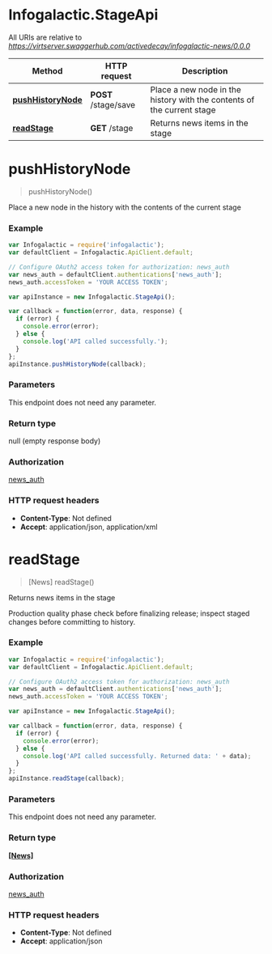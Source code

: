 # Infogalactic.StageApi

All URIs are relative to *https://virtserver.swaggerhub.com/activedecay/infogalactic-news/0.0.0*

Method | HTTP request | Description
------------- | ------------- | -------------
[**pushHistoryNode**](StageApi.md#pushHistoryNode) | **POST** /stage/save | Place a new node in the history with the contents of the current stage
[**readStage**](StageApi.md#readStage) | **GET** /stage | Returns news items in the stage


<a name="pushHistoryNode"></a>
# **pushHistoryNode**
> pushHistoryNode()

Place a new node in the history with the contents of the current stage

### Example
```javascript
var Infogalactic = require('infogalactic');
var defaultClient = Infogalactic.ApiClient.default;

// Configure OAuth2 access token for authorization: news_auth
var news_auth = defaultClient.authentications['news_auth'];
news_auth.accessToken = 'YOUR ACCESS TOKEN';

var apiInstance = new Infogalactic.StageApi();

var callback = function(error, data, response) {
  if (error) {
    console.error(error);
  } else {
    console.log('API called successfully.');
  }
};
apiInstance.pushHistoryNode(callback);
```

### Parameters
This endpoint does not need any parameter.

### Return type

null (empty response body)

### Authorization

[news_auth](../README.md#news_auth)

### HTTP request headers

 - **Content-Type**: Not defined
 - **Accept**: application/json, application/xml

<a name="readStage"></a>
# **readStage**
> [News] readStage()

Returns news items in the stage

Production quality phase check before finalizing release; inspect staged changes before committing to history.

### Example
```javascript
var Infogalactic = require('infogalactic');
var defaultClient = Infogalactic.ApiClient.default;

// Configure OAuth2 access token for authorization: news_auth
var news_auth = defaultClient.authentications['news_auth'];
news_auth.accessToken = 'YOUR ACCESS TOKEN';

var apiInstance = new Infogalactic.StageApi();

var callback = function(error, data, response) {
  if (error) {
    console.error(error);
  } else {
    console.log('API called successfully. Returned data: ' + data);
  }
};
apiInstance.readStage(callback);
```

### Parameters
This endpoint does not need any parameter.

### Return type

[**[News]**](News.md)

### Authorization

[news_auth](../README.md#news_auth)

### HTTP request headers

 - **Content-Type**: Not defined
 - **Accept**: application/json

